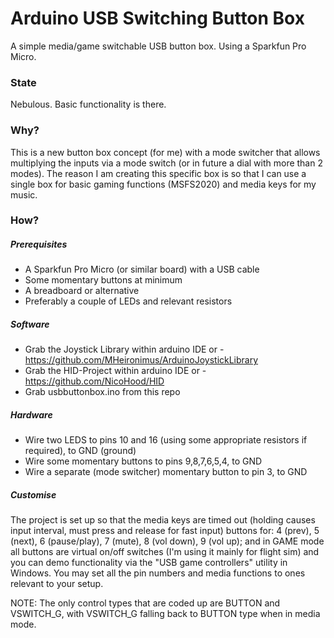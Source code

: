 # Arduino USB Switching Button Box
A simple media/game switchable USB button box. Using a Sparkfun Pro Micro.

### State
Nebulous. Basic functionality is there.

### Why?
This is a new button box concept (for me) with a mode switcher that allows multiplying the inputs via a mode switch (or in future a dial with more than 2 modes). The reason I am creating this specific box is so that I can use a single box for basic gaming functions (MSFS2020) and media keys for my music.

### How?
##### Prerequisites
* A Sparkfun Pro Micro (or similar board) with a USB cable
* Some momentary buttons at minimum
* A breadboard or alternative
* Preferably a couple of LEDs and relevant resistors

##### Software
* Grab the Joystick Library within arduino IDE or - https://github.com/MHeironimus/ArduinoJoystickLibrary
* Grab the HID-Project within arduino IDE or - https://github.com/NicoHood/HID
* Grab usbbuttonbox.ino from this repo

##### Hardware
* Wire two LEDS to pins 10 and 16 (using some appropriate resistors if required), to GND (ground)
* Wire some momentary buttons to pins 9,8,7,6,5,4, to GND
* Wire a separate (mode switcher) momentary button to pin 3, to GND

##### Customise
The project is set up so that the media keys are timed out (holding causes input interval, must press and release for fast input) buttons for: 4 (prev), 5 (next), 6 (pause/play), 7 (mute), 8 (vol down), 9 (vol up); and in GAME mode all buttons are virtual on/off switches (I'm using it mainly for flight sim) and you can demo functionality via the "USB game controllers" utility in Windows. You may set all the pin numbers and media functions to ones relevant to your setup.

NOTE: The only control types that are coded up are BUTTON and VSWITCH_G, with VSWITCH_G falling back to BUTTON type when in media mode.
